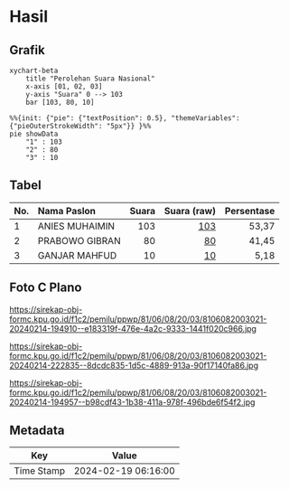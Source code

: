 # Hasil

## Grafik

```mermaid
xychart-beta
    title "Perolehan Suara Nasional"
    x-axis [01, 02, 03]
    y-axis "Suara" 0 --> 103
    bar [103, 80, 10]
```

```mermaid
%%{init: {"pie": {"textPosition": 0.5}, "themeVariables": {"pieOuterStrokeWidth": "5px"}} }%%
pie showData
    "1" : 103
    "2" : 80
    "3" : 10
```

## Tabel

| No. | Nama Paslon    | Suara | Suara (raw) | Persentase |
|:--- |:-------------- | -----:| -----------:| ----------:|
| 1   | ANIES MUHAIMIN | 103   | [103][p-1]  | 53,37      |
| 2   | PRABOWO GIBRAN | 80    | [80][p-2]   | 41,45      |
| 3   | GANJAR MAHFUD  | 10    | [10][p-3]   | 5,18       |


[p-1]: https://github.com/gigit-pemilu/pemilu-2024/blob/main/pilpres/hitung-suara/sub/81-maluku/sub/06-seram-bagian-barat/sub/08-huamual/sub/2003-luhu/sub/021-tps/sub/paslon-1.txt
[p-2]: https://github.com/gigit-pemilu/pemilu-2024/blob/main/pilpres/hitung-suara/sub/81-maluku/sub/06-seram-bagian-barat/sub/08-huamual/sub/2003-luhu/sub/021-tps/sub/paslon-2.txt
[p-3]: https://github.com/gigit-pemilu/pemilu-2024/blob/main/pilpres/hitung-suara/sub/81-maluku/sub/06-seram-bagian-barat/sub/08-huamual/sub/2003-luhu/sub/021-tps/sub/paslon-3.txt

## Foto C Plano

https://sirekap-obj-formc.kpu.go.id/f1c2/pemilu/ppwp/81/06/08/20/03/8106082003021-20240214-194910--e183319f-476e-4a2c-9333-1441f020c966.jpg

https://sirekap-obj-formc.kpu.go.id/f1c2/pemilu/ppwp/81/06/08/20/03/8106082003021-20240214-222835--8dcdc835-1d5c-4889-913a-90f17140fa86.jpg

https://sirekap-obj-formc.kpu.go.id/f1c2/pemilu/ppwp/81/06/08/20/03/8106082003021-20240214-194957--b98cdf43-1b38-411a-978f-496bde6f54f2.jpg


## Metadata

| Key        | Value               |
| ---------- | ------------------- |
| Time Stamp | 2024-02-19 06:16:00 |



